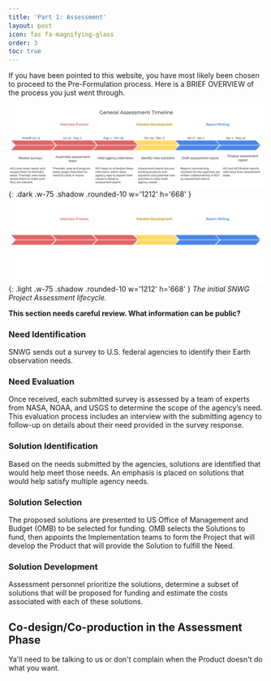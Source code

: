 ```yaml
---
title: 'Part 1: Assessment'
layout: post
icon: fas fa-magnifying-glass
order: 3
toc: true
---
```

If you have been pointed to this website, you have most likely been chosen to proceed to the Pre-Formulation process. Here is a BRIEF OVERVIEW of the process you just went through.

![dark mode only](assets/darkModeAssessmentGraphic.png){: .dark .w-75 .shadow .rounded-10 w='1212' h='668' }
![light mode only](assets/lightModeAssessmentGraphic.png){: .light .w-75 .shadow .rounded-10 w='1212' h='668' }
_The initial SNWG Project Assessment lifecycle._

****This section needs careful review. What information can be public?****

### Need Identification
SNWG sends out a survey to U.S. federal agencies to identify their Earth observation needs.

### Need Evaluation
Once received, each submitted survey is assessed by a team of experts from NASA, NOAA, and USGS to determine the scope of the agency’s need. This evaluation process includes an interview with the submitting agency to follow-up on details about their need provided in the survey response.

### Solution Identification
Based on the needs submitted by the agencies, solutions are identified that would help meet those needs. An emphasis is placed on solutions that would help satisfy multiple agency needs.

### Solution Selection
The proposed solutions are presented to US Office of Management and Budget (OMB) to be selected for funding. OMB selects the Solutions to fund, then appoints the Implementation teams to form the Project that will develop the Product that will provide the Solution to fulfill the Need. 

### Solution Development
Assessment personnel prioritize the solutions, determine a subset of solutions that will be proposed for funding and estimate the costs associated with each of these solutions.

## Co-design/Co-production in the Assessment Phase
Ya'll need to be talking to us or don't complain when the Product doesn't do what you want. 